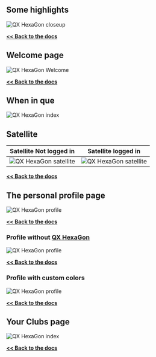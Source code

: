 ## Some highlights
![QX HexaGon closeup](close-ups.png)

**[<< Back to the docs](https://github.com/BlackSkorpio/qx-hexagon#qx-hexagon)**

## Welcome page
![QX HexaGon Welcome](welcome-screen.png)

**[<< Back to the docs](https://github.com/BlackSkorpio/qx-hexagon#qx-hexagon)**

## When in que
![QX HexaGon index](queing.png)

## Satellite

| Satellite Not logged in | Satellite logged in |
| :---------------------: | :-----------------: |
|![QX HexaGon satellite](satellite-not-logged-in.png)|![QX HexaGon satellite](satellite-logged-in.png)|

**[<< Back to the docs](https://github.com/BlackSkorpio/qx-hexagon#qx-hexagon)**

## The personal profile page
![QX HexaGon profile](profile.png)

**[<< Back to the docs](https://github.com/BlackSkorpio/qx-hexagon#qx-hexagon)**

### Profile without [QX HexaGon](../README.md)
![QX HexaGon profile](profile-no-heagon.png)

**[<< Back to the docs](https://github.com/BlackSkorpio/qx-hexagon#qx-hexagon)**

### Profile with custom colors
![QX HexaGon profile](profile-with-custom-colors.png)

**[<< Back to the docs](https://github.com/BlackSkorpio/qx-hexagon#qx-hexagon)**

## Your Clubs page
![QX HexaGon index](clubs.png)

**[<< Back to the docs](https://github.com/BlackSkorpio/qx-hexagon#qx-hexagon)**
